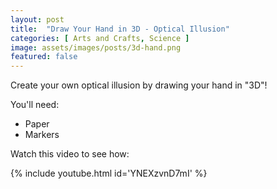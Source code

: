 ```yaml
---
layout: post
title:  "Draw Your Hand in 3D - Optical Illusion"
categories: [ Arts and Crafts, Science ]
image: assets/images/posts/3d-hand.png
featured: false
---
```


Create your own optical illusion by drawing your hand in "3D"!

You'll need:
* Paper
* Markers

Watch this video to see how:

{% include youtube.html id='YNEXzvnD7mI' %}